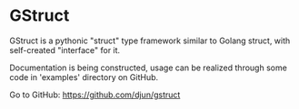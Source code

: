 # GStruct
GStruct is a pythonic "struct" type framework similar to Golang struct, with self-created "interface" for it.

Documentation is being constructed, usage can be realized through some code in 'examples' directory on GitHub.

Go to GitHub: <https://github.com/djun/gstruct>
